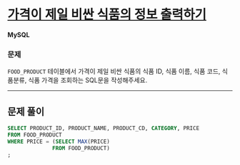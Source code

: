 # [가격이 제일 비싼 식품의 정보 출력하기](https://school.programmers.co.kr/learn/courses/30/lessons/131115)	

**MySQL**	

### 문제	

`FOOD_PRODUCT` 테이블에서 가격이 제일 비싼 식품의 식품 ID, 식품 이름, 식품 코드, 식품분류, 식품 가격을 조회하는 SQL문을 작성해주세요.	

---	

## 문제 풀이	
```sql	
SELECT PRODUCT_ID, PRODUCT_NAME, PRODUCT_CD, CATEGORY, PRICE	
FROM FOOD_PRODUCT	
WHERE PRICE = (SELECT MAX(PRICE)	
              FROM FOOD_PRODUCT)	
;	
```	
